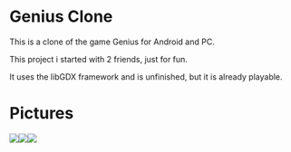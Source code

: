 # Genius Clone
This is a clone of the game Genius for Android and PC.

This project i started with 2 friends, just for fun.

It uses the libGDX framework and is unfinished, but it is already playable.

# Pictures
![](http://i.imgur.com/V5nCl92m.jpg)![](http://i.imgur.com/r7rE8j3m.jpg)![](http://i.imgur.com/hhibooCm.jpg)